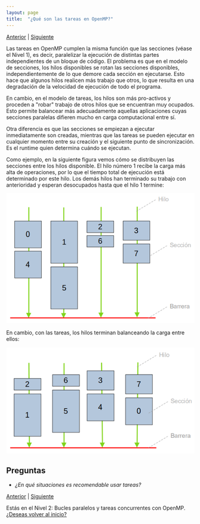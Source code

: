 ```yaml
---
layout: page
title:  "¿Qué son las tareas en OpenMP?"
---
```

[Anterior](practice1-000.html) | [Siguiente](task-000.html)

Las tareas en OpenMP cumplen la misma función que las secciones (véase el Nivel 1), es decir, paralelizar la ejecución de distintas partes independientes de un bloque de código.
El problema es que en el modelo de secciones, los hilos disponibles se rotan las secciones disponibles, independientemente de lo que demore cada sección en ejecutarse.
Esto hace que algunos hilos realicen más trabajo que otros, lo que resulta en una degradación de la velocidad de ejecución de todo el programa.

En cambio, en el modelo de tareas, los hilos son más pro-activos y proceden a "robar" trabajo de otros hilos que se encuentran muy ocupados.
Esto permite balancear más adecuadamente aquellas aplicaciones cuyas secciones paralelas difieren mucho en carga computacional entre sí. 

Otra diferencia es que las secciones se empiezan a ejecutar inmediatamente son creadas, mientras que las tareas se pueden ejecutar en cualquier momento entre su creación y el siguiente punto de sincronización.
Es el runtime quien determina cuándo se ejecutan.

Como ejemplo, en la siguiente figura vemos cómo se distribuyen las secciones entre los hilos disponible. 
El hilo número 1 recibe la carga más alta de operaciones, por lo que el tiempo total de ejecución está determinado por este hilo.
Los demás hilos han terminado su trabajo con anterioridad y esperan desocupados hasta que el hilo 1 termine:

![Secciones](../graficos/sections-000.png)

En cambio, con las tareas, los hilos terminan balanceando la carga entre ellos:

![Tareas](../graficos/tasks-000.png)

## Preguntas

* _¿En qué situaciones es recomendable usar tareas?_

[Anterior](practice1-000.html) | [Siguiente](task-000.html)

<div class=coursetitle>Estás en el Nivel 2: Bucles paralelos y tareas concurrentes con OpenMP. <a href="main.html">¿Deseas volver al inicio?</a> </div>